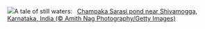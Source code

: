 ![](https://www.bing.com/th?id=OHR.ChampakaSarasi_EN-GB0515103578_UHD.jpg&w=1000)A tale of still waters:&nbsp;&ensp;[Champaka Sarasi pond near Shivamogga, Karnataka, India (© Amith Nag Photography/Getty Images)](https://www.bing.com/th?id=OHR.ChampakaSarasi_EN-GB0515103578_UHD.jpg)
<br><br/>
